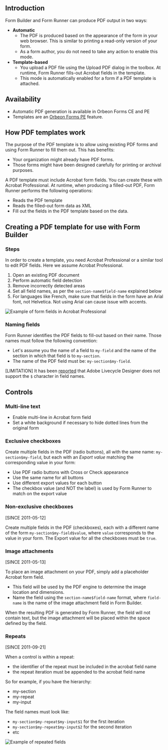 ## Introduction

Form Builder and Form Runner can produce PDF output in two ways:


- __Automatic__
    - The PDF is produced based on the appearance of the form in your web browser. This is similar to printing a read-only version of your form.
    - As a form author, you do not need to take any action to enable this mode.
- __Template-based__
    - You upload a PDF file using the Upload PDF dialog in the toolbox. At runtime, Form Runner fills-out Acrobat fields in the template.
    - This mode is automatically enabled for a form if a PDF template is attached.

## Availability

- Automatic PDF generation is available in Orbeon Forms CE and PE
- Templates are an [Orbeon Forms PE](http://www.orbeon.com/download) feature.

## How PDF templates work

The purpose of the PDF template is to allow using existing PDF forms and using Form Runner to fill them out. This has benefits:

- Your organization might already have PDF forms.
- Those forms might have been designed carefully for printing or archival purposes.

A PDF template must include Acrobat form fields. You can create these with Acrobat Professional. At runtime, when producing a filled-out PDF, Form Runner performs the following operations:

- Reads the PDF template
- Reads the filled-out form data as XML
- Fill out the fields in the PDF template based on the data.

## Creating a PDF template for use with Form Builder

### Steps

In order to create a template, you need Acrobat Professional or a similar tool to edit PDF fields. Here we assume Acrobat Professional.

1. Open an existing PDF document
2. Perform automatic field detection
3. Remove incorrectly detected areas
4. Set all field names, as per the `section-name$field-name` explained below
5. For languages like French, make sure that fields in the form have an Arial font, not Helvetica. Not using Arial can cause issue with accents.

![Example of form fields in Acrobat Professional][2]

### Naming fields

Form Runner identifies the PDF fields to fill-out based on their name. Those names must follow the following convention:

- Let's assume you the name of a field to `my-field` and the name of the section in which that field is to `my-section`.
- The name of the PDF field must be: `my-section$my-field`.

[LIMITATION] It has been [reported](http://discuss.orbeon.com/Creating-a-PDF-template-for-use-with-Form-Builder-td931856.html) that Adobe Livecycle Designer does not support the `$` character in field names.

## Controls

### Multi-line text

- Enable multi-line in Acrobat form field
- Set a white background if necessary to hide dotted lines from the original form

### Exclusive checkboxes

Create multiple fields in the PDF (radio buttons), all with the same name: `my-section$my-field`, but each with an _Export value_ matching the corresponding value in your form:

- Use PDF radio buttons with Cross or Check appearance
- Use the same name for all buttons
- Use different export values for each button
- The checkbox value (and NOT the label) is used by Form Runner to match on the export value

### Non-exclusive checkboxes

[SINCE 2011-05-12]

Create multiple fields in the PDF (checkboxes), each with a different name of the form `my-section$my-field$value`, where `value` corresponds to the value in your form. The Export value for all the checkboxes must be `true`.

### Image attachments

[SINCE 2011-05-13]

To place an image attachment on your PDF, simply add a placeholder Acrobat form field.

- This field will be used by the PDF engine to determine the image location and dimensions.
- Name the field using the `section-name$field-name` format, where `field-name` is the name of the image attachment field in Form Builder.

When the resulting PDF is generated by Form Runner, the field will not contain text, but the image attachment will be placed within the space defined by the field.

### Repeats

[SINCE 2011-09-21]

When a control is within a repeat:

- the identifier of the repeat must be included in the acrobat field name
- the repeat iteration must be appended to the acrobat field name

So for example, if you have the hierarchy:

- my-section
- my-repeat
- my-input

The field names must look like:

- `my-section$my-repeat$my-input$1` for the first iteration
- `my-section$my-repeat$my-input$2` for the second iteration
- etc

![Example of repeated fields][4]

[2]: https://sites.google.com/a/orbeon.com/forms/_/rsrc/1305312237285/doc/user-guide/form-builder-user-guide/pdf-generation/acrofields-shadow.png
[4]: https://sites.google.com/a/orbeon.com/forms/_/rsrc/1359668900101/doc/user-guide/form-builder-user-guide/pdf-generation/Screen%20Shot%202013-01-31%20at%201.46.40%20PM.png
